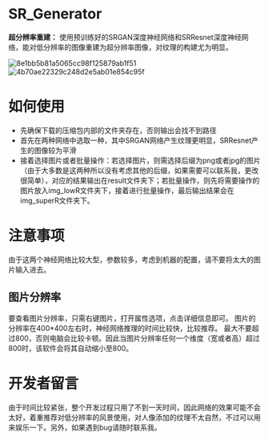 # SR_Generator
**超分辨率重建：**
使用预训练好的SRGAN深度神经网络和SRResnet深度神经网络，能对低分辨率的图像重建为超分辨率图像，对纹理的构建尤为明显。

![8e1bb5b81a5065cc98f125879ab1f51](https://user-images.githubusercontent.com/78554147/151700461-07d3f495-df84-4fbb-b406-ed569ab42a20.jpg)
![4b70ae22329c248d2e5ab01e854c95f](https://user-images.githubusercontent.com/78554147/151700481-a8b19e4f-5f9d-469c-adac-eb1316a17012.png)

# 如何使用
* 先确保下载的压缩包内部的文件夹存在，否则输出会找不到路径
* 首先在两种网络中选取一种，其中SRGAN网络产生纹理更明显，SRResnet产生的图像较为平滑
* 接着选择图片或者批量操作：若选择图片，则需选择后缀为png或者jpg的图片（由于大多数是这两种所以没有考虑其他的后缀，如果需要可以联系我，更改很简单），对应的结果输出在result文件夹下；若批量操作，则先将需要操作的图片放入img_lowR文件夹下，接着进行批量操作，最后输出结果会在img_superR文件夹下。

# 注意事项
由于这两个神经网络比较大型，参数较多，考虑到机器的配置，请不要将太大的图片输入进去。
## 图片分辨率
要查看图片分辨率，只需右键图片，打开属性选项，点击详细信息即可。
图片的分辨率在400*400左右时，神经网络推理的时间比较快，比较推荐。
最大不要超过800，否则电脑会比较卡顿。因此当图片分辨率任何一个维度（宽或者高）超过800时，该软件会将其自动缩小至800。

# 开发者留言
由于时间比较紧张，整个开发过程只用了不到一天时间，因此网络的效果可能不会太好，着重推荐对低分辨率的风景使用，对人像添加的纹理不太自然，不过可以用来娱乐一下。另外，如果遇到bug请随时联系我。
